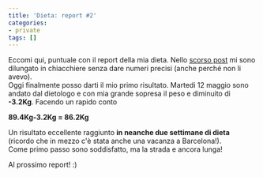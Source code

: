 ```yaml
---
title: 'Dieta: report #2'
categories:
- private
tags: []
---
```

Eccomi qui, puntuale con il report della mia dieta. Nello [scorso
post](http://www.diegor.it/2009/05/09/dieta-report-1/) mi sono dilungato in
chiacchiere senza dare numeri precisi (anche perché non li avevo).  
Oggi finalmente posso darti il mio primo risultato. Martedi 12 maggio sono
andato dal dietologo e con mia grande sopresa il peso e diminuito di
**-3.2Kg**. Facendo un rapido conto

**89.4Kg-3.2Kg = 86.2Kg**

Un risultato eccellente raggiunto **in neanche due settimane di dieta**
(ricordo che in mezzo c'è stata anche una vacanza a Barcelona!).  
Come primo passo sono soddisfatto, ma la strada e ancora lunga!

Al prossimo report! :)

